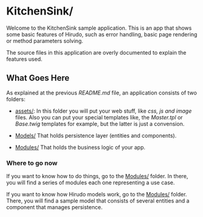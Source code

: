 KitchenSink/
===========

Welcome to the KitchenSink sample application. This is an app that shows some
basic features of Hirudo, such as error handling, basic page rendering or
method parameters solving.

The source files in this application are overly documented to explain the features
used.

What Goes Here
--------------

As explained at the previous *README.md* file, an application consists of two
folders: 

* [assets/](http://github.com/JeyDotC/Hirudo/tree/master/src/KitchenSink/assets): In this folder you will put your web stuff, like *css, js and image* files. 
Also you can put your special templates like, the *Master.tpl* or *Base.twig* templates 
for example, but the latter is just a convension.

* [Models/](http://github.com/JeyDotC/Hirudo/tree/master/src/KitchenSink/Models) That holds persistence layer (entities and components).

* [Modules/](http://github.com/JeyDotC/Hirudo/tree/master/src/KitchenSink/Modules) That holds the business logic of your app.

### Where to go now

If you want to know how to do things, go to the [Modules/](http://github.com/JeyDotC/Hirudo/tree/master/src/KitchenSink/Modules)
folder. In there, you will find a series of modules each one representing a use case.

If you want to know how Hirudo models work, go to the [Modules/](http://github.com/JeyDotC/Hirudo/tree/master/src/KitchenSink/Modules)
folder. There, you will find a sample model that consists of several entities and
a component that manages persistence.

